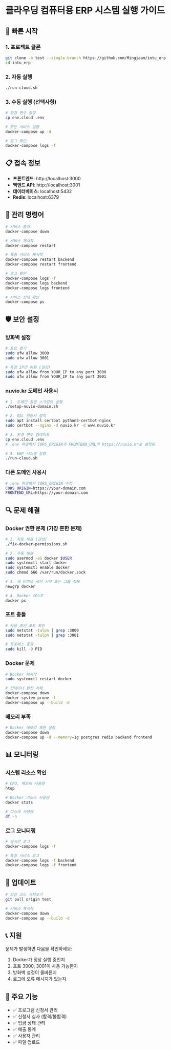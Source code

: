 # 클라우딩 컴퓨터용 ERP 시스템 실행 가이드

## 🚀 빠른 시작

### 1. 프로젝트 클론
```bash
git clone -b test --single-branch https://github.com/Mingjaam/intu_erp.git
cd intu_erp
```

### 2. 자동 실행
```bash
./run-cloud.sh
```

### 3. 수동 실행 (선택사항)
```bash
# 환경 변수 설정
cp env.cloud .env

# 모든 서비스 실행
docker-compose up -d

# 로그 확인
docker-compose logs -f
```

## 📋 접속 정보

- **프론트엔드**: http://localhost:3000
- **백엔드 API**: http://localhost:3001
- **데이터베이스**: localhost:5432
- **Redis**: localhost:6379

## 🔧 관리 명령어

```bash
# 서비스 중지
docker-compose down

# 서비스 재시작
docker-compose restart

# 특정 서비스 재시작
docker-compose restart backend
docker-compose restart frontend

# 로그 확인
docker-compose logs -f
docker-compose logs backend
docker-compose logs frontend

# 서비스 상태 확인
docker-compose ps
```

## 🛡️ 보안 설정

### 방화벽 설정
```bash
# 포트 열기
sudo ufw allow 3000
sudo ufw allow 3001

# 특정 IP만 허용 (권장)
sudo ufw allow from YOUR_IP to any port 3000
sudo ufw allow from YOUR_IP to any port 3001
```

### nuvio.kr 도메인 사용시
```bash
# 1. 도메인 설정 스크립트 실행
./setup-nuvio-domain.sh

# 2. SSL 인증서 설치
sudo apt install certbot python3-certbot-nginx
sudo certbot --nginx -d nuvio.kr -d www.nuvio.kr

# 3. 환경 변수 업데이트
cp env.cloud .env
# .env 파일에서 CORS_ORIGIN과 FRONTEND_URL이 https://nuvio.kr로 설정됨

# 4. ERP 시스템 실행
./run-cloud.sh
```

### 다른 도메인 사용시
```bash
# .env 파일에서 CORS_ORIGIN 수정
CORS_ORIGIN=https://your-domain.com
FRONTEND_URL=https://your-domain.com
```

## 🔍 문제 해결

### Docker 권한 문제 (가장 흔한 문제)
```bash
# 1. 자동 해결 (권장)
./fix-docker-permissions.sh

# 2. 수동 해결
sudo usermod -aG docker $USER
sudo systemctl start docker
sudo systemctl enable docker
sudo chmod 666 /var/run/docker.sock

# 3. 새 터미널 세션 시작 또는 그룹 적용
newgrp docker

# 4. Docker 테스트
docker ps
```

### 포트 충돌
```bash
# 사용 중인 포트 확인
sudo netstat -tulpn | grep :3000
sudo netstat -tulpn | grep :3001

# 프로세스 종료
sudo kill -9 PID
```

### Docker 문제
```bash
# Docker 재시작
sudo systemctl restart docker

# 컨테이너 완전 삭제
docker-compose down
docker system prune -f
docker-compose up --build -d
```

### 메모리 부족
```bash
# Docker 메모리 제한 설정
docker-compose down
docker-compose up -d --memory=1g postgres redis backend frontend
```

## 📊 모니터링

### 시스템 리소스 확인
```bash
# CPU, 메모리 사용량
htop

# Docker 리소스 사용량
docker stats

# 디스크 사용량
df -h
```

### 로그 모니터링
```bash
# 실시간 로그
docker-compose logs -f

# 특정 서비스 로그
docker-compose logs -f backend
docker-compose logs -f frontend
```

## 🔄 업데이트

```bash
# 최신 코드 가져오기
git pull origin test

# 서비스 재시작
docker-compose down
docker-compose up --build -d
```

## 📞 지원

문제가 발생하면 다음을 확인하세요:
1. Docker가 정상 실행 중인지
2. 포트 3000, 3001이 사용 가능한지
3. 방화벽 설정이 올바른지
4. 로그에 오류 메시지가 있는지

## 🎯 주요 기능

- ✅ 프로그램 신청서 관리
- ✅ 신청서 심사 (합격/불합격)
- ✅ 입금 상태 관리
- ✅ 매출 통계
- ✅ 사용자 관리
- ✅ 파일 업로드

